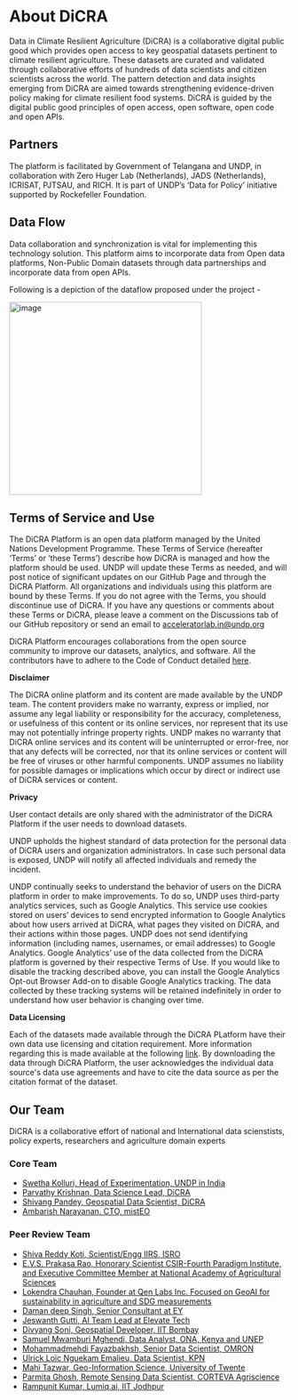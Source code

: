 # About DiCRA

Data in Climate Resilient Agriculture (DiCRA) is a collaborative digital public good which provides open access to key geospatial datasets pertinent to climate resilient agriculture. These datasets are curated and validated through collaborative efforts of hundreds of data scientists and citizen scientists across the world. The pattern detection and data insights emerging from DiCRA are aimed towards strengthening evidence-driven policy making for climate resilient food systems. DiCRA is guided by the digital public good principles of open access, open software, open code and open APIs.

## Partners
The platform is facilitated by Government of Telangana and UNDP, in collaboration with Zero Huger Lab (Netherlands), JADS (Netherlands), ICRISAT, PJTSAU, and RICH. It is part of UNDP’s ‘Data for Policy’ initiative supported by Rockefeller Foundation.

## Data Flow

Data collaboration and synchronization is vital for implementing this technology solution. This platform aims to incorporate data from Open data platforms, Non-Public Domain datasets through data partnerships and incorporate data from open APIs. 

Following is a depiction of the dataflow proposed under the project -

<img width="347" alt="image" src="https://user-images.githubusercontent.com/42402451/138163914-85322590-f0ea-44f4-88e6-4452f49d7057.png">

## Terms of Service and Use

The DiCRA Platform is an open data platform managed by the United Nations Development Programme. These Terms of Service (hereafter ‘Terms’ or ‘these Terms’) describe how DiCRA is managed and how the platform should be used. UNDP will update these Terms as needed, and will post notice of significant updates on our GitHub Page and through the DiCRA Platform. All organizations and individuals using this platform are bound by these Terms. If you do not agree with the Terms, you should discontinue use of DiCRA. If you have any questions or comments about these Terms or DiCRA, please leave a comment on the Discussions tab of our GitHub repository or send an email to acceleratorlab.in@undp.org

DiCRA Platform encourages collaborations from the open source community to improve our datasets, analytics, and software. All the contributors have to adhere to the Code of Conduct detailed [here](https://github.com/undpindia/dicra/blob/main/CODE_OF_CONDUCT.md).

**Disclaimer**

The DiCRA online platform and its content are made available by the UNDP team. The content providers make no warranty, express or implied, nor assume any legal liability or responsibility for the accuracy, completeness, or usefulness of this content or its online services, nor represent that its use may not potentially infringe property rights. UNDP makes no warranty that DiCRA online services and its content will be uninterrupted or error-free, nor that any defects will be corrected, nor that its online services or content will be free of viruses or other harmful components. UNDP assumes no liability for possible damages or implications which occur by direct or indirect use of DiCRA services or content.

**Privacy**

User contact details are only shared with the administrator of the DiCRA Platform if the user needs to download datasets.

UNDP upholds the highest standard of data protection for the personal data of DiCRA users and organization administrators. In case such personal data is exposed, UNDP will notify all affected individuals and remedy the incident.

UNDP continually seeks to understand the behavior of users on the DiCRA platform in order to make improvements. To do so, UNDP uses third-party analytics services, such as Google Analytics. This service use cookies stored on users’ devices to send encrypted information to Google Analytics about how users arrived at DiCRA, what pages they visited on DiCRA, and their actions within those pages. UNDP does not send identifying information (including names, usernames, or email addresses) to Google Analytics. Google Analytics’ use of the data collected from the DiCRA platform is governed by their respective Terms of Use. If you would like to disable the tracking described above, you can install the Google Analytics Opt-out Browser Add-on to disable Google Analytics tracking. The data collected by these tracking systems will be retained indefinitely in order to understand how user behavior is changing over time.

**Data Licensing**

Each of the datasets made available through the DiCRA PLatform have their own data use licensing and citation requirement. More information regarding this is made available at the following [link](https://github.com/undpindia/dicra/blob/main/analytics/datasets_metadata.pdf). By downloading the data through DiCRA Platform, the user acknowledges the individual data source's data use agreements and have to cite the data source as per the citation format of the dataset.

## Our Team

DiCRA is a collaborative effort of national and International data scienstists, policy experts, researchers and agriculture domain experts 

### Core Team
- [Swetha Kolluri, Head of Experimentation, UNDP in India](https://www.linkedin.com/in/swetha-kolluri/)
- [Parvathy Krishnan, Data Science Lead, DiCRA](https://www.linkedin.com/in/parvathykrishnank/)
- [Shivang Pandey, Geospatial Data Scientist, DiCRA](https://www.linkedin.com/in/shivangpandey/)
- [Ambarish Narayanan, CTO, mistEO](https://www.linkedin.com/in/ambarishnarayanan/)

### Peer Review Team
- [Shiva Reddy Koti, Scientist/Engg IIRS, ISRO](https://www.linkedin.com/in/shivareddy/)
- [E.V.S. Prakasa Rao, Honorary Scientist CSIR-Fourth Paradigm Institute, and Executive Committee Member at National Academy of Agricultural Sciences](https://www.linkedin.com/in/e-v-s-prakasa-rao-18920420/)
- [Lokendra Chauhan, Founder at Qen Labs Inc. Focused on GeoAI for sustainability in agriculture and SDG measurements](https://www.linkedin.com/in/lokendrachauhan/)
- [Daman deep Singh, Senior Consultant at EY](https://www.linkedin.com/in/daman16/)
- [Jeswanth Gutti, AI Team Lead at Elevate Tech](https://www.linkedin.com/in/jeswanth-g-pmp-91391849/)
- [Divyang Soni, Geospatial Developer, IIT Bombay](https://www.linkedin.com/in/divyang-soni-b472081a9/)
- [Samuel Mwamburi Mghendi, Data Analyst, ONA, Kenya and UNEP](https://www.linkedin.com/in/mwamburi/)
- [Mohammadmehdi Fayazbakhsh, Senior Data Scientist, OMRON](www.linkedin.com/in/mahdifayazbakhsh-779898136)
- [Ulrick Loïc Nguekam Emalieu, Data Scientist, KPN](https://www.linkedin.com/in/nguekam-loic/)
- [Mahi Tazwar, Geo-Information Science, University of Twente](https://www.linkedin.com/in/tahmidamuna1024/)
- [Parmita Ghosh, Remote Sensing Data Scientist, CORTEVA Agriscience](https://www.linkedin.com/in/parmita-ghosh-584204105/)
- [Rampunit Kumar, Lumiq.ai, IIT Jodhpur](https://www.linkedin.com/in/rampunit-kumar-636042183/)

